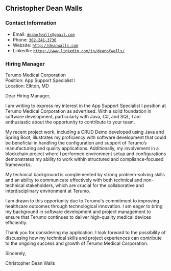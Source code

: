 <!-- Markdown and HTML mix to potentially enhance document styling when rendered in environments that support HTML -->

<div class="header-bar"></div>
<link rel="stylesheet" type="text/css" media="all" href="./style.css" />
<script>
    function downloadAsPDF() {
        // Assuming the PDF file is named 'sample.pdf' and resides in the same directory as your README.md
        window.location.href = 'resume.pdf';
    }
</script>
<meta property="og:title" content="Dean-Walls-Public-Portfolio" />

## Christopher Dean Walls

### Contact Information

- Email: [`deanofwalls@gmail.com`](mailto:deanofwalls@gmail.com)
- Phone: [`302-241-3736`](tel:+1-302-241-3736)
- Website: [`http://deanwalls.com`](http://deanwalls.com)
- LinkedIn: [`https://www.linkedin.com/in/deanofwalls/`](https://www.linkedin.com/in/deanofwalls/)



### Hiring Manager
Terumo Medical Corporation  
Position: App Support Specialist I  
Location: Elkton, MD

Dear Hiring Manager,

I am writing to express my interest in the App Support Specialist I position at Terumo Medical Corporation as advertised. With a solid foundation in software development, particularly with Java, C#, and SQL, I am enthusiastic about the opportunity to contribute to your team.

My recent project work, including a CRUD Demo developed using Java and Spring Boot, illustrates my proficiency with software development that could be beneficial in handling the configuration and support of Terumo’s manufacturing and quality applications. Additionally, my involvement in a blockchain project where I performed environment setup and configurations demonstrates my ability to work within structured and compliance-focused frameworks.

My technical background is complemented by strong problem-solving skills and an ability to communicate effectively with both technical and non-technical stakeholders, which are crucial for the collaborative and interdisciplinary environment at Terumo.

I am drawn to this opportunity due to Terumo's commitment to improving healthcare outcomes through technological innovation. I am eager to bring my background in software development and project management to ensure that Terumo continues to deliver high-quality medical devices efficiently.

Thank you for considering my application. I look forward to the possibility of discussing how my technical skills and project experiences can contribute to the ongoing success and growth of Terumo Medical Corporation.

Sincerely,

Christopher Dean Walls